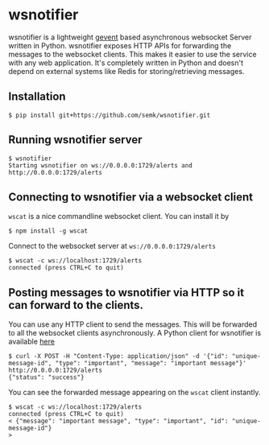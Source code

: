 # wsnotifier

wsnotifier is a lightweight [gevent](http://www.gevent.org/) based asynchronous websocket Server written in Python. wsnotifier exposes HTTP APIs for forwarding the messages to the websocket clients. This makes it easier to use the service with any web application. It's completely written in Python and doesn't depend on external systems like Redis for storing/retrieving messages.

## Installation

	$ pip install git+https://github.com/semk/wsnotifier.git

## Running wsnotifier server

	$ wsnotifier
	Starting wsnotifier on ws://0.0.0.0:1729/alerts and http://0.0.0.0:1729/alerts

## Connecting to wsnotifier via a websocket client

`wscat` is a nice commandline websocket client. You can install it by

	$ npm install -g wscat

Connect to the websocket server at `ws://0.0.0.0:1729/alerts`

	$ wscat -c ws://localhost:1729/alerts
	connected (press CTRL+C to quit)

## Posting messages to wsnotifier via HTTP so it can forward to the clients.

You can use any HTTP client to send the messages. This will be forwarded to all the websocket clients asynchronously. A Python client for wsnotifier is available [here](wsnotifier/notification_client.py)

	$ curl -X POST -H "Content-Type: application/json" -d '{"id": "unique-message-id", "type": "important", "message": "important message"}' http://0.0.0.0:1729/alerts
	{"status": "success"}

You can see the forwarded message appearing on the `wscat` client instantly.

	$ wscat -c ws://localhost:1729/alerts
	connected (press CTRL+C to quit)
	< {"message": "important message", "type": "important", "id": "unique-message-id"}
	>

